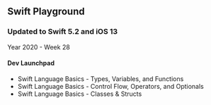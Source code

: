 ## Swift Playground

### Updated to Swift 5.2 and iOS 13

Year 2020 - Week 28
#### Dev Launchpad
* Swift Language Basics - Types, Variables, and Functions
* Swift Language Basics - Control Flow, Operators, and Optionals
* Swift Language Basics - Classes & Structs
